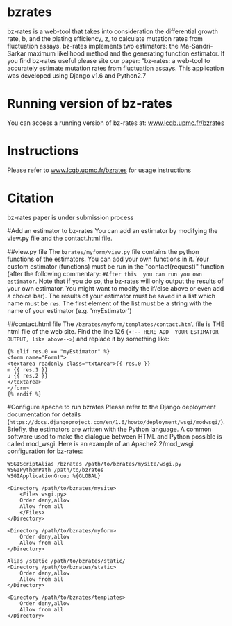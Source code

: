 # bzrates
bz-rates is a web-tool that takes into consideration the differential growth rate, b, and the plating efficiency, z, 
to calculate mutation rates from fluctuation assays. bz-rates implements two estimators: the Ma-Sandri-Sarkar maximum 
likelihood method and the generating function estimator. If you find bz-rates useful please site our paper: "bz-rates:
a web-tool to accurately estimate mutation rates from fluctuation assays.
This application was developed using Django v1.6 and Python2.7

# Running version of bz-rates
You can access a running version of bz-rates at: www.lcqb.upmc.fr/bzrates

# Instructions
Please refer to www.lcqb.upmc.fr/bzrates for usage instructions

# Citation
bz-rates paper is under submission process

#Add an estimator to bz-rates
You can add an estimator by modifying the view.py file and the contact.html file.

##view.py file
The ```bzrates/myform/view.py``` file contains the python functions of the estimators. You can add your own functions in it. 
Your custom estimator (functions) must be run in the "contact(request)" function (after the following commentary: 
```#After this  you can run you own estimator```. Note that if you do so, the bz-rates will only output the 
results of your own estimator. You might want to modify the if/else above or even add a choice bar).
The results of your estimator must be saved in a list which name must be ```res```. The first element of the list must
be a string with the name of your estimator (e.g. 'myEstimator')

##contact.html file
The ```/bzrates/myform/templates/contact.html``` file is THE html file of the web site. Find the line 126 (```<!-- HERE ADD 
YOUR ESTIMATOR OUTPUT, like above-->```) and replace it by something like:
  ``` 
  {% elif res.0 == "myEstimator" %}
  <form name="Form1">
  <textarea readonly class="txtArea">{{ res.0 }}
  m	{{ res.1 }}
  μ	{{ res.2 }}
  </textarea>
  </form>
  {% endif %}
  ```

#Configure apache to run bzrates
Please refer to the Django deployment documentation for details (```https://docs.djangoproject.com/en/1.6/howto/deployment/wsgi/modwsgi/```). 
Briefly, the estimators are written with the Python language. A common software used to make the dialogue between HTML and 
Python possible is called mod_wsgi. Here is an example of an Apache2.2/mod_wsgi configuration for bz-rates:

	
	WSGIScriptAlias /bzrates /path/to/bzrates/mysite/wsgi.py
	WSGIPythonPath /path/to/bzrates
	WSGIApplicationGroup %{GLOBAL}

	<Directory /path/to/bzrates/mysite>
	    <Files wsgi.py>
		Order deny,allow
		Allow from all
	    </Files>
	</Directory>

	<Directory /path/to/bzrates/myform>
	    Order deny,allow
	    Allow from all
	</Directory>

	Alias /static /path/to/bzrates/static/
	<Directory /path/to/bzrates/static>
	    Order deny,allow
	    Allow from all
	</Directory>

	<Directory /path/to/bzrates/templates>
	    Order deny,allow
	    Allow from all
	</Directory>

	

